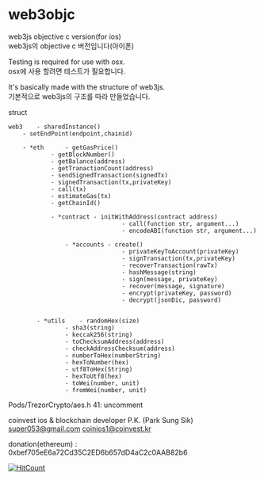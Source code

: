 # web3objc
web3js objective c version(for ios)  
 web3js의 objective c 버전입니다(아이폰)  

Testing is required for use with osx.  
 osx에 사용 할려면 테스트가 필요합니다.  

It's basically made with the structure of web3js.  
 기본적으로 web3js의 구조를 따라 만들었습니다.  

struct	
			
		          
	web3	- sharedInstance()		
		- setEndPoint(endpoint,chainid)
		
		- *eth		- getGasPrice()	
				- getBlockNumber()	
				- getBalance(address)	
				- getTranactionCount(address)	
				- sendSignedTransaction(signedTx)	
				- signedTransaction(tx,privateKey)	
				- call(tx)	
				- estimateGas(tx)	
				- getChainId()
				
				- *contract	- initWithAddress(contract address)
			                    	- call(function str, argument...)
			                    	- encodeABI(function str, argument...)
			
		          	- *accounts	- create()
			                    	- privateKeyToAccount(privateKey)
			                    	- signTransaction(tx,privateKey)
			                    	- recoverTransaction(rawTx)
			                    	- hashMessage(string)
			                    	- sign(message, privateKey)
			                    	- recover(message, signature)
			                    	- encrypt(privateKey, password)
			                    	- decrypt(jsonDic, password) 
			
			
	    	- *utils	- randomHex(size)	
		           	- sha3(string)	
		           	- keccak256(string)	
		           	- toChecksumAddress(address)	
		           	- checkAddressChecksum(address)	
		           	- numberToHex(numberString)	
		           	- hexToNumber(hex)	
		           	- utf8ToHex(String)	
		           	- hexToUtf8(hex)	
		           	- toWei(number, unit)	
		           	- fromWei(number, unit)	
    
Pods/TrezorCrypto/aes.h 41: uncomment

coinvest ios & blockchain developer P.K. (Park Sung Sik)
super053@gmail.com
coinios1@coinvest.kr



donation(ethereum) : 0xbef705eE6a72Cd35C2ED6b657dD4aC2c0AAB82b6

[![HitCount](http://hits.dwyl.com/super053/web3objc.svg)](http://hits.dwyl.com/super053/web3objc)
